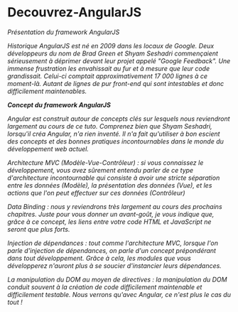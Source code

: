 # Decouvrez-AngularJS
<i>Présentation du framework AngularJS<i>

Historique
AngularJS est né en 2009 dans les locaux de Google. Deux développeurs du nom de Brad Green et Shyam Seshadri commençaient sérieusement à déprimer devant leur projet appelé "Google Feedback". Une immense frustration les envahissait au fur et à mesure que leur code grandissait. Celui-ci comptait approximativement 17 000 lignes à ce moment-là. Autant de lignes de pur front-end  qui sont intestables et donc difficilement maintenables.

<b>Concept du framework AngularJS</b>

Angular est construit autour de concepts clés sur lesquels nous reviendront largement au cours de ce tuto. Comprenez bien que Shyam Seshadri, lorsqu'il créa Angular, n'a rien inventé. Il n'a fait qu'utiliser à bon escient des concepts et des bonnes pratiques incontournables dans le monde du développement web actuel.

Architecture MVC (Modèle-Vue-Contrôleur) : si vous connaissez le développement, vous avez sûrement entendu parler de ce type d'architecture incontournable qui consiste à avoir une stricte séparation entre les données (Modèle), la présentation des données (Vue), et les actions que l'on peut effectuer sur ces données (Contrôleur)

Data Binding : nous y reviendrons très largement au cours des prochains chapitres. Juste pour vous donner un avant-goût, je vous indique que, grâce à ce concept, les liens entre votre code HTML et JavaScript ne seront que plus forts.

Injection de dépendances : tout comme l'architecture MVC, lorsque l'on parle d'injection de dépendances, on parle d'un concept prépondérant dans tout développement. Grâce à cela, les modules que vous développerez n'auront plus à se soucier d'instancier leurs dépendances.

La manipulation du DOM au moyen de directives : la manipulation du DOM conduit souvent à la création de code difficilement maintenable et difficilement testable. Nous verrons qu'avec Angular, ce n'est plus le cas du tout !
